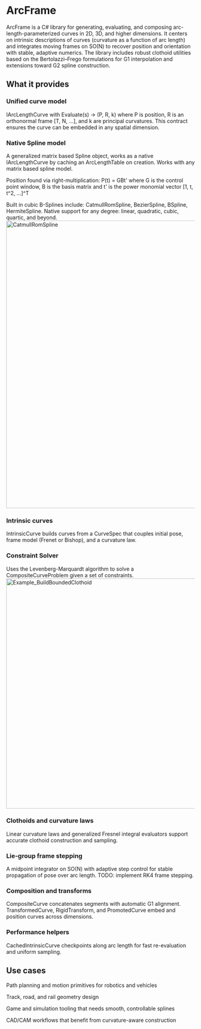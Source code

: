 # ArcFrame

ArcFrame is a C# library for generating, evaluating, and composing arc-length-parameterized curves in 2D, 3D, and higher dimensions. It centers on intrinsic descriptions of curves (curvature as a function of arc length) and integrates moving frames on SO(N) to recover position and orientation with stable, adaptive numerics. The library includes robust clothoid utilities based on the Bertolazzi–Frego formulations for G1 interpolation and extensions toward G2 spline construction.

## What it provides

### Unified curve model
IArcLengthCurve with Evaluate(s) → (P, R, k) where P is position, R is an orthonormal frame [T, N, …], and k are principal curvatures. This contract ensures the curve can be
embedded in any spatial dimension.

### Native Spline model
A generalized matrix based Spline object, works as a native IArcLengthCurve by caching an ArcLengthTable on creation. Works with any matrix based spline model.

Position found via right-multiplication: P(t) = GBt' where G is the control point window, B is the basis matrix and t' is the power monomial vector [1, t, t^2, ...]^T

Built in cubic B-Splines include: CatmullRomSpline, BezierSpline, BSpline, HermiteSpline. Native support for any degree: linear, quadratic, cubic, quartic, and beyond.
<img width="1455" height="766" alt="CatmullRomSpline" src="https://github.com/user-attachments/assets/ce37cbc6-f717-47b0-926f-ba606cbb9cc6" />

### Intrinsic curves
IntrinsicCurve builds curves from a CurveSpec that couples initial pose, frame model (Frenet or Bishop), and a curvature law.

### Constraint Solver
Uses the Levenberg-Marquardt algorithm to solve a CompositeCurveProblem given a set of constraints.
<img width="1396" height="613" alt="Example_BuildBoundedClothoid" src="https://github.com/user-attachments/assets/cc1f612a-b41e-4c0e-8a20-dca5f23ac01a" />

### Clothoids and curvature laws
Linear curvature laws and generalized Fresnel integral evaluators support accurate clothoid construction and sampling.

### Lie-group frame stepping
A midpoint integrator on SO(N) with adaptive step control for stable propagation of pose over arc length.
TODO: implement RK4 frame stepping.

### Composition and transforms
CompositeCurve concatenates segments with automatic G1 alignment. TransformedCurve, RigidTransform, and PromotedCurve embed and position curves across dimensions.

### Performance helpers
CachedIntrinsicCurve checkpoints along arc length for fast re-evaluation and uniform sampling.

## Use cases

Path planning and motion primitives for robotics and vehicles

Track, road, and rail geometry design

Game and simulation tooling that needs smooth, controllable splines

CAD/CAM workflows that benefit from curvature-aware construction

